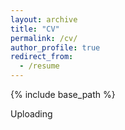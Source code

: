 ```yaml
---
layout: archive
title: "CV"
permalink: /cv/
author_profile: true
redirect_from:
  - /resume
---
```


{% include base_path %}

Uploading